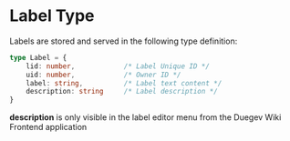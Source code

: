 # Label Type

Labels are stored and served in the following type definition:

```Typescript
type Label = {
    lid: number,            /* Label Unique ID */
    uid: number,            /* Owner ID */   
    label: string,          /* Label text content */
    description: string     /* Label description */
}
```

**description** is only visible in the label editor menu from the Duegev Wiki Frontend application
